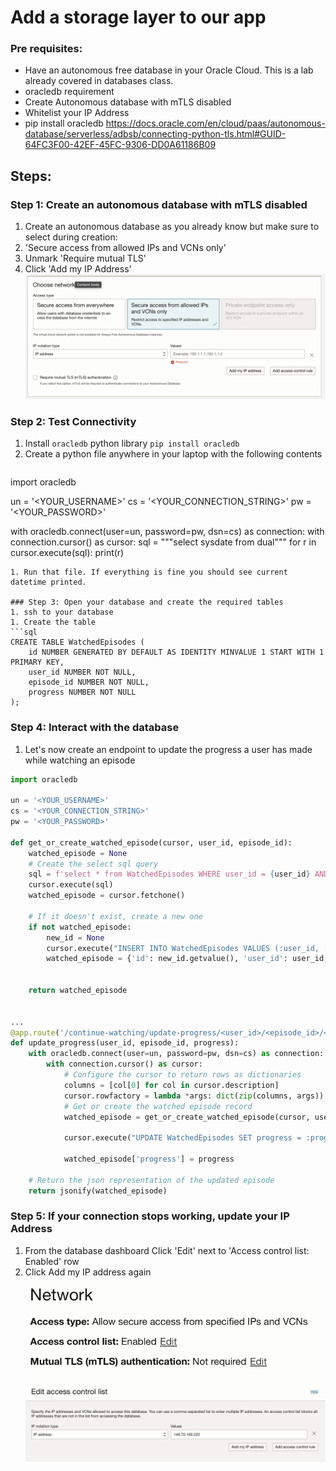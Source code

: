 # Add a storage layer to our app

### Pre requisites: 
* Have an autonomous free database in your Oracle Cloud. This is a lab already covered in databases class.
* oracledb requirement
* Create Autonomous database with mTLS disabled
* Whitelist your IP Address
* pip install oracledb
https://docs.oracle.com/en/cloud/paas/autonomous-database/serverless/adbsb/connecting-python-tls.html#GUID-64FC3F00-42EF-45FC-9306-DD0A61186B09

## Steps:

### Step 1: Create an autonomous database with mTLS disabled
1. Create an autonomous database as you already know but make sure to select during creation:
  1. 'Secure access from allowed IPs and VCNs only'
  1. Unmark 'Require mutual TLS'
  1. Click 'Add my IP Address'
![Screenshot of the creation](img/oracle_create_tls_db.png)

### Step 2: Test Connectivity

1. Install `oracledb` python library `pip install oracledb`
1. Create a python file anywhere in your laptop with the following contents
    ```python
import oracledb

un = '<YOUR_USERNAME>'
cs = '<YOUR_CONNECTION_STRING>'
pw = '<YOUR_PASSWORD>'

with oracledb.connect(user=un, password=pw, dsn=cs) as connection:
    with connection.cursor() as cursor:
        sql = """select sysdate from dual"""
        for r in cursor.execute(sql):
            print(r)
```
1. Run that file. If everything is fine you should see current datetime printed.

### Step 3: Open your database and create the required tables
1. ssh to your database
1. Create the table
```sql
CREATE TABLE WatchedEpisodes (
    id NUMBER GENERATED BY DEFAULT AS IDENTITY MINVALUE 1 START WITH 1 PRIMARY KEY,
    user_id NUMBER NOT NULL,
    episode_id NUMBER NOT NULL,
    progress NUMBER NOT NULL
);
```

### Step 4: Interact with the database
1. Let's now create an endpoint to update the progress a user has made while watching an episode
```python
import oracledb

un = '<YOUR_USERNAME>'
cs = '<YOUR_CONNECTION_STRING>'
pw = '<YOUR_PASSWORD>'

def get_or_create_watched_episode(cursor, user_id, episode_id):
    watched_episode = None
    # Create the select sql query
    sql = f'select * from WatchedEpisodes WHERE user_id = {user_id} AND episode_id = {episode_id}'
    cursor.execute(sql)
    watched_episode = cursor.fetchone()

    # If it doesn't exist, create a new one
    if not watched_episode:
        new_id = None
        cursor.execute("INSERT INTO WatchedEpisodes VALUES (:user_id, :episode_id, :progress) RETURNING id INTO :new_id", [user_id, episode_id, 0, new_id])
        watched_episode = {'id': new_id.getvalue(), 'user_id': user_id, 'episode_id': episode_id, 'progress': 0}
                
    
    return watched_episode


...
@app.route('/continue-watching/update-progress/<user_id>/<episode_id>/<progress>')
def update_progress(user_id, episode_id, progress):
    with oracledb.connect(user=un, password=pw, dsn=cs) as connection:
        with connection.cursor() as cursor:
            # Configure the cursor to return rows as dictionaries
            columns = [col[0] for col in cursor.description]
            cursor.rowfactory = lambda *args: dict(zip(columns, args))
            # Get or create the watched episode record
            watched_episode = get_or_create_watched_episode(cursor, user_id, episode_id)
            
            cursor.execute("UPDATE WatchedEpisodes SET progress = :progress WHERE id = :id", [progress, watched_episode['id']])

            watched_episode['progress'] = progress

    # Return the json representation of the updated episode
    return jsonify(watched_episode)
```

### Step 5: If your connection stops working, update your IP Address
1. From the database dashboard Click 'Edit' next to 'Access control list: Enabled' row
1. Click Add my IP address again
![Screenshot of the modification](img/oracle_network.png)
![Screenshot of the modification](img/oracle_modify_ip.png)
